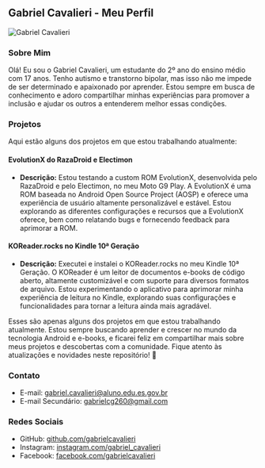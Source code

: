 ## Gabriel Cavalieri - Meu Perfil

![Gabriel Cavalieri](https://user-images.githubusercontent.com/140845825/256919802-d6483f0f-3814-42f7-b44a-c3f519537183.png)

### Sobre Mim

Olá! Eu sou o Gabriel Cavalieri, um estudante do 2º ano do ensino médio com 17 anos. Tenho autismo e transtorno bipolar, mas isso não me impede de ser determinado e apaixonado por aprender. Estou sempre em busca de conhecimento e adoro compartilhar minhas experiências para promover a inclusão e ajudar os outros a entenderem melhor essas condições.

### Projetos

Aqui estão alguns dos projetos em que estou trabalhando atualmente:

#### EvolutionX do RazaDroid e Electimon

- **Descrição:** Estou testando a custom ROM EvolutionX, desenvolvida pelo RazaDroid e pelo Electimon, no meu Moto G9 Play. A EvolutionX é uma ROM baseada no Android Open Source Project (AOSP) e oferece uma experiência de usuário altamente personalizável e estável. Estou explorando as diferentes configurações e recursos que a EvolutionX oferece, bem como relatando bugs e fornecendo feedback para aprimorar a ROM.

#### KOReader.rocks no Kindle 10ª Geração

- **Descrição:** Executei e instalei o KOReader.rocks no meu Kindle 10ª Geração. O KOReader é um leitor de documentos e-books de código aberto, altamente customizável e com suporte para diversos formatos de arquivo. Estou experimentando o aplicativo para aprimorar minha experiência de leitura no Kindle, explorando suas configurações e funcionalidades para tornar a leitura ainda mais agradável.

Esses são apenas alguns dos projetos em que estou trabalhando atualmente. Estou sempre buscando aprender e crescer no mundo da tecnologia Android e e-books, e ficarei feliz em compartilhar mais sobre meus projetos e descobertas com a comunidade. Fique atento às atualizações e novidades neste repositório! 🚀

### Contato

- E-mail: gabriel.cavalieri@aluno.edu.es.gov.br
- E-mail Secundário: gabrielcg260@gmail.com

### Redes Sociais

- GitHub: [github.com/gabrielcavalieri](https://github.com/gabrielcavalieri)
- Instagram: [instagram.com/gabriel_cavalieri](https://www.instagram.com/gabriel.cavalierii/)
- Facebook: [facebook.com/gabrielcavalieri](https://www.facebook.com/gabriel.cavalierii)
